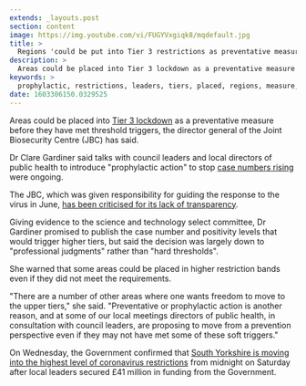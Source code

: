 ```yaml
--- 
extends: _layouts.post 
section: content 
image: https://img.youtube.com/vi/FUGYVxgiqk8/mqdefault.jpg 
title: > 
  Regions 'could be put into Tier 3 restrictions as preventative measure' 
description: > 
  Areas could be placed into Tier 3 lockdown as a preventative measure before they have met threshold triggers, the director general of the Joint Biosecurity Centre (JBC) has said.Dr Clare Gardiner said talks with council leaders and local directors of public health to introduce "prophylactic action" to stop case numbers rising were ongoing.She warned that some areas could be placed in higher restriction bands even if they did not meet the requirements."There are a number of other areas where one wants freedom to move to the upper tiers," she said.On Wednesday, the Government confirmed that South Yorkshire is moving into the highest level of coronavirus restrictions from midnight on Saturday after local leaders secured £41 million in funding from the Government. 
keywords: > 
  prophylactic, restrictions, leaders, tiers, placed, regions, measure, preventative, areas, number, tier, public, met, local 
date: 1603306150.0329525 
--- 
```

<div><p>Areas could be placed into <a href="https://www.telegraph.co.uk/politics/2020/10/21/tier-3-lockdown-rules-high-alert-areas-restrictions/">Tier 3 lockdown</a> as a preventative measure before they have met threshold triggers, the director general of the Joint Biosecurity Centre (JBC) has said.</p>
<p>Dr Clare Gardiner said talks with council leaders and local directors of public health to introduce "prophylactic action" to stop <a href="https://www.telegraph.co.uk/global-health/science-and-disease/coronavirus-news-covid-lockdown-manchester-tier-3-uk-cases-deaths/">case numbers rising</a> were ongoing.</p>
<p>The JBC, which was given responsibility for guiding the response to the virus in June, <a href="https://www.telegraph.co.uk/news/2020/10/12/mps-demand-answers-dido-harding-secretive-body-driving-local/">has been criticised for its lack of transparency</a>.&#160;</p>
<p>Giving evidence to the science and technology select committee, Dr Gardiner promised to publish the case number and positivity levels that would trigger higher tiers, but said the decision was largely down to "professional judgments" rather than "hard thresholds".</p>
<p>She warned that some areas could be placed in higher restriction bands even if they did not meet the requirements.</p>
<p>"There are a number of other areas where one wants freedom to move to the upper tiers," she said. "Preventative or prophylactic action is another reason, and at some of our local meetings directors of public health, in consultation with council leaders, are proposing to move from a prevention perspective even if they may not have met some of these soft triggers."</p>
<p>On Wednesday, the Government confirmed that <a href="https://www.telegraph.co.uk/news/0/west-south-yorkshire-tier-2-leeds-sheffield-local-lockdown-rules/">South Yorkshire is moving into the highest level of coronavirus restrictions</a> from midnight on Saturday after local leaders secured &#163;41 million in funding from the Government.</p>
</div>